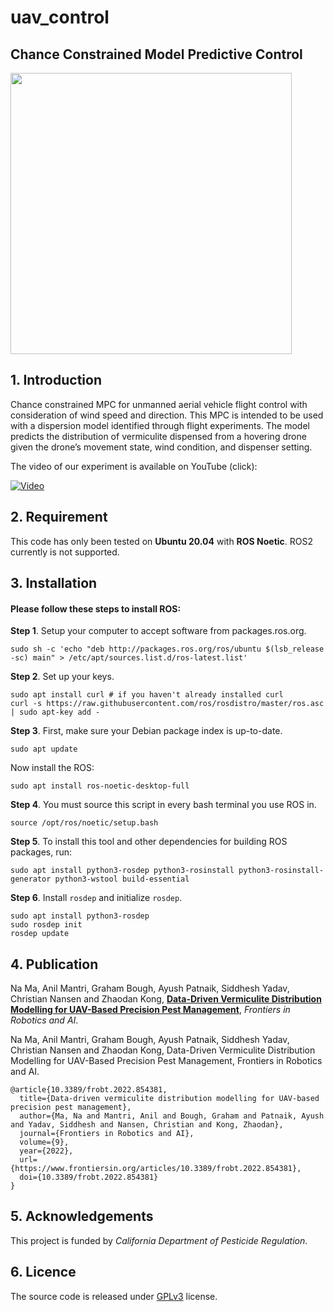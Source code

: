# uav_control
## Chance Constrained Model Predictive Control

<img src="figures/drone.jpg" width="450">

## 1. Introduction
Chance constrained MPC for unmanned aerial vehicle flight control with consideration of wind speed and direction. This MPC is intended to be used with a dispersion model identified through flight experiments. The model predicts the distribution of vermiculite dispensed from a hovering drone given the drone’s movement state, wind condition, and dispenser setting.

The video of our experiment is available on YouTube (click):

[![Video](https://img.youtube.com/vi/st_apuEBtJg/hqdefault.jpg)](https://www.youtube.com/watch?v=st_apuEBtJg)


## 2. Requirement
This code has only been tested on **Ubuntu 20.04** with **ROS Noetic**. ROS2 currently is not supported.

## 3. Installation
#### Please follow these steps to install ROS:
**Step 1**. Setup your computer to accept software from packages.ros.org.
```
sudo sh -c 'echo "deb http://packages.ros.org/ros/ubuntu $(lsb_release -sc) main" > /etc/apt/sources.list.d/ros-latest.list'
```

**Step 2**. Set up your keys.
```
sudo apt install curl # if you haven't already installed curl
curl -s https://raw.githubusercontent.com/ros/rosdistro/master/ros.asc | sudo apt-key add -
```

**Step 3**. First, make sure your Debian package index is up-to-date.
```
sudo apt update
```
Now install the ROS:
```
sudo apt install ros-noetic-desktop-full
```

**Step 4**. You must source this script in every bash terminal you use ROS in. 
```
source /opt/ros/noetic/setup.bash
```

**Step 5**. To install this tool and other dependencies for building ROS packages, run:
```
sudo apt install python3-rosdep python3-rosinstall python3-rosinstall-generator python3-wstool build-essential
```

**Step 6**. Install `rosdep` and initialize `rosdep`.
```
sudo apt install python3-rosdep
sudo rosdep init
rosdep update
```

## 4. Publication
Na Ma, Anil Mantri, Graham Bough, Ayush Patnaik, Siddhesh Yadav, Christian Nansen and Zhaodan Kong, [**Data-Driven Vermiculite Distribution Modelling for UAV-Based Precision Pest Management**](https://www.frontiersin.org/articles/10.3389/frobt.2022.854381/full), *Frontiers in Robotics and AI*.

Na Ma, Anil Mantri, Graham Bough, Ayush Patnaik, Siddhesh Yadav, Christian Nansen and Zhaodan Kong, Data-Driven Vermiculite Distribution Modelling for UAV-Based Precision Pest Management, Frontiers in Robotics and AI.

```
@article{10.3389/frobt.2022.854381,
  title={Data-driven vermiculite distribution modelling for UAV-based precision pest management},     
  author={Ma, Na and Mantri, Anil and Bough, Graham and Patnaik, Ayush and Yadav, Siddhesh and Nansen, Christian and Kong, Zhaodan},
  journal={Frontiers in Robotics and AI},      
  volume={9},           
  year={2022},       
  url={https://www.frontiersin.org/articles/10.3389/frobt.2022.854381},       
  doi={10.3389/frobt.2022.854381}
}
```

## 5. Acknowledgements
This project is funded by *California Department of Pesticide Regulation*.

## 6. Licence
The source code is released under [GPLv3](http://www.gnu.org/licenses/) license.